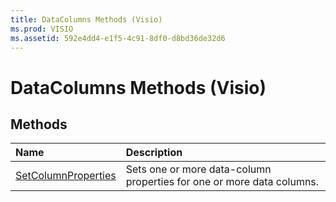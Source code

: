 ```yaml
---
title: DataColumns Methods (Visio)
ms.prod: VISIO
ms.assetid: 592e4dd4-e1f5-4c91-8df0-d8bd36de32d6
---
```



# DataColumns Methods (Visio)

## Methods



|**Name**|**Description**|
|:-----|:-----|
|[SetColumnProperties](datacolumns-setcolumnproperties-method-visio.md)|Sets one or more data-column properties for one or more data columns.|

